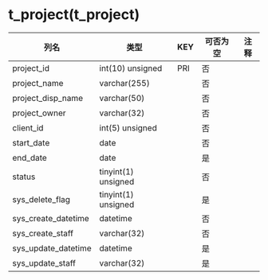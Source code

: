 # t_project(t_project)
| 列名   | 类型   | KEY  | 可否为空 | 注释   |
| ---- | ---- | ---- | ---- | ---- |
|project_id|int(10) unsigned|PRI|否||
|project_name|varchar(255)||否||
|project_disp_name|varchar(50)||否||
|project_owner|varchar(32)||否||
|client_id|int(5) unsigned||否||
|start_date|date||否||
|end_date|date||是||
|status|tinyint(1) unsigned||否||
|sys_delete_flag|tinyint(1) unsigned||是||
|sys_create_datetime|datetime||否||
|sys_create_staff|varchar(32)||否||
|sys_update_datetime|datetime||是||
|sys_update_staff|varchar(32)||是||
